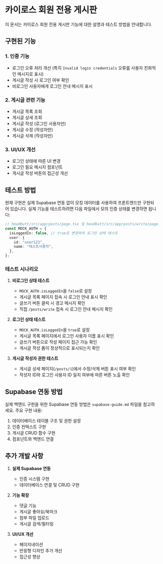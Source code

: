 # 카이로스 회원 전용 게시판

이 문서는 카이로스 회원 전용 게시판 기능에 대한 설명과 테스트 방법을 안내합니다.

## 구현된 기능

### 1. 인증 기능

- 로그인 오류 처리 개선 (특히 `Invalid login credentials` 오류를 사용자 친화적인 메시지로 표시)
- 게시글 작성 시 로그인 여부 확인
- 비로그인 사용자에게 로그인 안내 메시지 표시

### 2. 게시글 관련 기능

- 게시글 목록 조회
- 게시글 상세 조회
- 게시글 작성 (로그인 사용자만)
- 게시글 수정 (작성자만)
- 게시글 삭제 (작성자만)

### 3. UI/UX 개선

- 로그인 상태에 따른 UI 변경
- 로그인 필요 메시지 컴포넌트
- 게시글 작성 버튼의 접근성 개선

## 테스트 방법

현재 구현은 실제 Supabase 연동 없이 모킹 데이터를 사용하여 프론트엔드만 구현되어 있습니다. 실제 기능을 테스트하려면 다음 파일에서 모의 인증 상태를 변경하면 됩니다:

```typescript
// headbutt/src/app/posts/page.tsx 및 headbutt/src/app/posts/write/page.tsx
const MOCK_AUTH = {
  isLoggedIn: false, // true로 변경하여 로그인 상태 테스트
  user: {
    id: "user123",
    name: "테스트사용자",
  },
};
```

### 테스트 시나리오

1. **비로그인 상태 테스트**

   - `MOCK_AUTH.isLoggedIn`을 `false`로 설정
   - 게시글 목록 페이지 접속 시 로그인 안내 표시 확인
   - 글쓰기 버튼 클릭 시 경고 메시지 확인
   - 직접 `/posts/write` 접속 시 로그인 안내 메시지 확인

2. **로그인 상태 테스트**

   - `MOCK_AUTH.isLoggedIn`을 `true`로 설정
   - 게시글 목록 페이지에서 로그인 사용자 이름 표시 확인
   - 글쓰기 버튼으로 작성 페이지 접근 가능 확인
   - 게시글 작성 폼이 정상적으로 표시되는지 확인

3. **게시글 작성자 권한 테스트**
   - 게시글 상세 페이지(`/posts/1`)에서 수정/삭제 버튼 표시 여부 확인
   - 작성자 ID와 로그인 사용자 ID 일치 여부에 따른 버튼 노출 확인

## Supabase 연동 방법

실제 백엔드 구현을 위한 Supabase 연동 방법은 `supabase-guide.md` 파일을 참고하세요. 주요 구현 내용:

1. 데이터베이스 테이블 구조 및 권한 설정
2. 인증 컨텍스트 구현
3. 게시글 CRUD 함수 구현
4. 컴포넌트와 백엔드 연결

## 추가 개발 사항

1. **실제 Supabase 연동**

   - 인증 시스템 구현
   - 데이터베이스 연결 및 CRUD 구현

2. **기능 확장**

   - 댓글 기능
   - 게시글 좋아요/북마크
   - 첨부 파일 업로드
   - 게시글 검색/필터링

3. **UI/UX 개선**
   - 페이지네이션
   - 반응형 디자인 추가 개선
   - 접근성 향상
